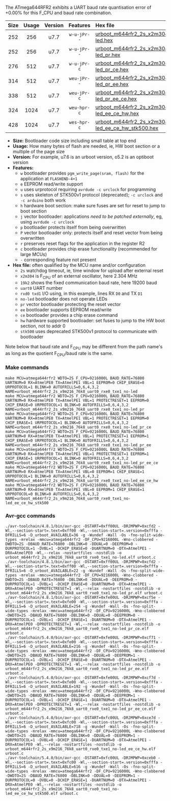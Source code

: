The ATmega644RFR2 exhibits a UART baud rate quantisation error of +0.00% for this F_CPU and baud rate combination.

|Size|Usage|Version|Features|Hex file|
|:-:|:-:|:-:|:-:|:--|
|252|256|u7.7|`w-u-jPr--`|[urboot_m644rfr2_2s_x2m304_19k2_uart0_rxe0_txe1_no-led.hex](https://raw.githubusercontent.com/stefanrueger/urboot.hex/main/mcus/atmega644rfr2/watchdog_2_s/external_oscillator/+2m304000_hz/++19k2_baud/uart0_rxe0_txe1/no-led/urboot_m644rfr2_2s_x2m304_19k2_uart0_rxe0_txe1_no-led.hex)|
|252|256|u7.7|`w-u-jPr--`|[urboot_m644rfr2_2s_x2m304_19k2_uart0_rxe0_txe1_no-led_pr.hex](https://raw.githubusercontent.com/stefanrueger/urboot.hex/main/mcus/atmega644rfr2/watchdog_2_s/external_oscillator/+2m304000_hz/++19k2_baud/uart0_rxe0_txe1/no-led/urboot_m644rfr2_2s_x2m304_19k2_uart0_rxe0_txe1_no-led_pr.hex)|
|276|512|u7.7|`w-u-jPr-c`|[urboot_m644rfr2_2s_x2m304_19k2_uart0_rxe0_txe1_no-led_pr_ce.hex](https://raw.githubusercontent.com/stefanrueger/urboot.hex/main/mcus/atmega644rfr2/watchdog_2_s/external_oscillator/+2m304000_hz/++19k2_baud/uart0_rxe0_txe1/no-led/urboot_m644rfr2_2s_x2m304_19k2_uart0_rxe0_txe1_no-led_pr_ce.hex)|
|314|512|u7.7|`weu-jPr--`|[urboot_m644rfr2_2s_x2m304_19k2_uart0_rxe0_txe1_no-led_pr_ee.hex](https://raw.githubusercontent.com/stefanrueger/urboot.hex/main/mcus/atmega644rfr2/watchdog_2_s/external_oscillator/+2m304000_hz/++19k2_baud/uart0_rxe0_txe1/no-led/urboot_m644rfr2_2s_x2m304_19k2_uart0_rxe0_txe1_no-led_pr_ee.hex)|
|338|512|u7.7|`weu-jPr-c`|[urboot_m644rfr2_2s_x2m304_19k2_uart0_rxe0_txe1_no-led_pr_ee_ce.hex](https://raw.githubusercontent.com/stefanrueger/urboot.hex/main/mcus/atmega644rfr2/watchdog_2_s/external_oscillator/+2m304000_hz/++19k2_baud/uart0_rxe0_txe1/no-led/urboot_m644rfr2_2s_x2m304_19k2_uart0_rxe0_txe1_no-led_pr_ee_ce.hex)|
|324|1024|u7.7|`weu-hpr-c`|[urboot_m644rfr2_2s_x2m304_19k2_uart0_rxe0_txe1_no-led_ee_ce_hw.hex](https://raw.githubusercontent.com/stefanrueger/urboot.hex/main/mcus/atmega644rfr2/watchdog_2_s/external_oscillator/+2m304000_hz/++19k2_baud/uart0_rxe0_txe1/no-led/urboot_m644rfr2_2s_x2m304_19k2_uart0_rxe0_txe1_no-led_ee_ce_hw.hex)|
|428|1024|u7.7|`wes-hpr-c`|[urboot_m644rfr2_2s_x2m304_19k2_uart0_rxe0_txe1_no-led_ee_ce_hw_stk500.hex](https://raw.githubusercontent.com/stefanrueger/urboot.hex/main/mcus/atmega644rfr2/watchdog_2_s/external_oscillator/+2m304000_hz/++19k2_baud/uart0_rxe0_txe1/no-led/urboot_m644rfr2_2s_x2m304_19k2_uart0_rxe0_txe1_no-led_ee_ce_hw_stk500.hex)|

- **Size:** Bootloader code size including small table at top end
- **Usage:** How many bytes of flash are needed, ie, HW boot section or a multiple of the page size
- **Version:** For example, u7.6 is an urboot version, o5.2 is an optiboot version
- **Features:**
  + `w` bootloader provides `pgm_write_page(sram, flash)` for the application at `FLASHEND-4+1`
  + `e` EEPROM read/write support
  + `u` uses urprotocol requiring `avrdude -c urclock` for programming
  + `s` uses skeleton of STK500v1 protocol (deprecated); `-c urclock` and `-c arduino` both work
  + `h` hardware boot section: make sure fuses are set for reset to jump to boot section
  + `j` vector bootloader: applications *need to be patched externally*, eg, using `avrdude -c urclock`
  + `p` bootloader protects itself from being overwritten
  + `P` vector bootloader only: protects itself and reset vector from being overwritten
  + `r` preserves reset flags for the application in the register R2
  + `c` bootloader provides chip erase functionality (recommended for large MCUs)
  + `-` corresponding feature not present
- **Hex file:** often qualified by the MCU name and/or configuration
  + `2s` watchdog timeout, ie, time window for upload after external reset
  + `x2m304` is F<sub>CPU</sub> of an external oscillator, here 2.304 MHz
  + `19k2` shows the fixed communication baud rate, here 19200 baud
  + `uart0` UART number
  + `rxd0 txd1` I/O using, in this example, lines RX `D0` and TX `D1`
  + `no-led` bootloader does not operate LEDs
  + `pr` vector bootloader protecting the reset vector
  + `ee` bootloader supports EEPROM read/write
  + `ce` bootloader provides a chip erase command
  + `hw` hardware supported bootloader: set fuses to jump to the HW boot section, not to addr 0
  + `stk500` uses deprecated STK500v1 protocol to communicate with bootloader


Note below that baud rate and F<sub>CPU</sub> may be different from the path name's as long as the quotient F<sub>CPU</sub>/baud rate is the same.

### Make commands
```
make MCU=atmega644rfr2 WDTO=2S F_CPU=9216000L BAUD_RATE=76800 UARTNUM=0 RX=AtmelPE0 TX=AtmelPE1 VBL=1 EEPROM=0 CHIP_ERASE=0 URPROTOCOL=1 BLINK=0 AUTOFRILLS=0,6,4,3,2 NAME=urboot_m644rfr2_2s_x9m216_76k8_uart0_rxe0_txe1_no-led
make MCU=atmega644rfr2 WDTO=2S F_CPU=9216000L BAUD_RATE=76800 UARTNUM=0 RX=AtmelPE0 TX=AtmelPE1 VBL=1 PROTECTRESET=1 EEPROM=0 CHIP_ERASE=0 URPROTOCOL=1 BLINK=0 AUTOFRILLS=0,6,4,3,2 NAME=urboot_m644rfr2_2s_x9m216_76k8_uart0_rxe0_txe1_no-led_pr
make MCU=atmega644rfr2 WDTO=2S F_CPU=9216000L BAUD_RATE=76800 UARTNUM=0 RX=AtmelPE0 TX=AtmelPE1 VBL=1 PROTECTRESET=1 EEPROM=0 CHIP_ERASE=1 URPROTOCOL=1 BLINK=0 AUTOFRILLS=0,6,4,3,2 NAME=urboot_m644rfr2_2s_x9m216_76k8_uart0_rxe0_txe1_no-led_pr_ce
make MCU=atmega644rfr2 WDTO=2S F_CPU=9216000L BAUD_RATE=76800 UARTNUM=0 RX=AtmelPE0 TX=AtmelPE1 VBL=1 PROTECTRESET=1 EEPROM=1 CHIP_ERASE=0 URPROTOCOL=1 BLINK=0 AUTOFRILLS=0,6,4,3,2 NAME=urboot_m644rfr2_2s_x9m216_76k8_uart0_rxe0_txe1_no-led_pr_ee
make MCU=atmega644rfr2 WDTO=2S F_CPU=9216000L BAUD_RATE=76800 UARTNUM=0 RX=AtmelPE0 TX=AtmelPE1 VBL=1 PROTECTRESET=1 EEPROM=1 CHIP_ERASE=1 URPROTOCOL=1 BLINK=0 AUTOFRILLS=0,6,4,3,2 NAME=urboot_m644rfr2_2s_x9m216_76k8_uart0_rxe0_txe1_no-led_pr_ee_ce
make MCU=atmega644rfr2 WDTO=2S F_CPU=9216000L BAUD_RATE=76800 UARTNUM=0 RX=AtmelPE0 TX=AtmelPE1 VBL=0 EEPROM=1 CHIP_ERASE=1 URPROTOCOL=1 BLINK=0 AUTOFRILLS=0,6,4,3,2 NAME=urboot_m644rfr2_2s_x9m216_76k8_uart0_rxe0_txe1_no-led_ee_ce_hw
make MCU=atmega644rfr2 WDTO=2S F_CPU=9216000L BAUD_RATE=76800 UARTNUM=0 RX=AtmelPE0 TX=AtmelPE1 VBL=0 EEPROM=1 CHIP_ERASE=1 URPROTOCOL=0 BLINK=0 AUTOFRILLS=0,6,4,3,2 NAME=urboot_m644rfr2_2s_x9m216_76k8_uart0_rxe0_txe1_no-led_ee_ce_hw_stk500
```

### Avr-gcc commands
```
./avr-toolchain/4.8.1/bin/avr-gcc -DSTART=0xff00UL -DRJMPWP=0xcfd2 -Wl,--section-start=.text=0xff00 -Wl,--section-start=.version=0xfffa -DFRILLS=6 -D_urboot_AVAILABLE=36 -g -Wundef -Wall -Os -fno-split-wide-types -mrelax -mmcu=atmega644rfr2 -DF_CPU=9216000L -Wno-clobbered -DWDTO=2S -DBAUD_RATE=76800 -DBLINK=0 -DDUAL=0 -DEEPROM=0 -DURPROTOCOL=1 -DVBL=1 -DCHIP_ERASE=0 -DUARTNUM=0 -DTX=AtmelPE1 -DRX=AtmelPE0 -Wl,--relax -nostartfiles -nostdlib -o urboot_m644rfr2_2s_x9m216_76k8_uart0_rxe0_txe1_no-led.elf urboot.c
./avr-toolchain/4.8.1/bin/avr-gcc -DSTART=0xff00UL -DRJMPWP=0xcfd2 -Wl,--section-start=.text=0xff00 -Wl,--section-start=.version=0xfffa -DFRILLS=6 -D_urboot_AVAILABLE=22 -g -Wundef -Wall -Os -fno-split-wide-types -mrelax -mmcu=atmega644rfr2 -DF_CPU=9216000L -Wno-clobbered -DWDTO=2S -DBAUD_RATE=76800 -DBLINK=0 -DDUAL=0 -DEEPROM=0 -DURPROTOCOL=1 -DVBL=1 -DCHIP_ERASE=0 -DUARTNUM=0 -DTX=AtmelPE1 -DRX=AtmelPE0 -DPROTECTRESET=1 -Wl,--relax -nostartfiles -nostdlib -o urboot_m644rfr2_2s_x9m216_76k8_uart0_rxe0_txe1_no-led_pr.elf urboot.c
./avr-toolchain/4.8.1/bin/avr-gcc -DSTART=0xfe00UL -DRJMPWP=0xcf5e -Wl,--section-start=.text=0xfe00 -Wl,--section-start=.version=0xfffa -DFRILLS=6 -D_urboot_AVAILABLE=254 -g -Wundef -Wall -Os -fno-split-wide-types -mrelax -mmcu=atmega644rfr2 -DF_CPU=9216000L -Wno-clobbered -DWDTO=2S -DBAUD_RATE=76800 -DBLINK=0 -DDUAL=0 -DEEPROM=0 -DURPROTOCOL=1 -DVBL=1 -DCHIP_ERASE=1 -DUARTNUM=0 -DTX=AtmelPE1 -DRX=AtmelPE0 -DPROTECTRESET=1 -Wl,--relax -nostartfiles -nostdlib -o urboot_m644rfr2_2s_x9m216_76k8_uart0_rxe0_txe1_no-led_pr_ce.elf urboot.c
./avr-toolchain/5.4.0/bin/avr-gcc -DSTART=0xfe00UL -DRJMPWP=0xcf71 -Wl,--section-start=.text=0xfe00 -Wl,--section-start=.version=0xfffa -DFRILLS=6 -D_urboot_AVAILABLE=216 -g -Wundef -Wall -Os -fno-split-wide-types -mrelax -mmcu=atmega644rfr2 -DF_CPU=9216000L -Wno-clobbered -DWDTO=2S -DBAUD_RATE=76800 -DBLINK=0 -DDUAL=0 -DEEPROM=1 -DURPROTOCOL=1 -DVBL=1 -DCHIP_ERASE=0 -DUARTNUM=0 -DTX=AtmelPE1 -DRX=AtmelPE0 -DPROTECTRESET=1 -Wl,--relax -nostartfiles -nostdlib -o urboot_m644rfr2_2s_x9m216_76k8_uart0_rxe0_txe1_no-led_pr_ee.elf urboot.c
./avr-toolchain/5.4.0/bin/avr-gcc -DSTART=0xfe00UL -DRJMPWP=0xcf7d -Wl,--section-start=.text=0xfe00 -Wl,--section-start=.version=0xfffa -DFRILLS=6 -D_urboot_AVAILABLE=192 -g -Wundef -Wall -Os -fno-split-wide-types -mrelax -mmcu=atmega644rfr2 -DF_CPU=9216000L -Wno-clobbered -DWDTO=2S -DBAUD_RATE=76800 -DBLINK=0 -DDUAL=0 -DEEPROM=1 -DURPROTOCOL=1 -DVBL=1 -DCHIP_ERASE=1 -DUARTNUM=0 -DTX=AtmelPE1 -DRX=AtmelPE0 -DPROTECTRESET=1 -Wl,--relax -nostartfiles -nostdlib -o urboot_m644rfr2_2s_x9m216_76k8_uart0_rxe0_txe1_no-led_pr_ee_ce.elf urboot.c
./avr-toolchain/5.4.0/bin/avr-gcc -DSTART=0xfc00UL -DRJMPWP=0xce7d -Wl,--section-start=.text=0xfc00 -Wl,--section-start=.version=0xfffa -DFRILLS=6 -D_urboot_AVAILABLE=718 -g -Wundef -Wall -Os -fno-split-wide-types -mrelax -mmcu=atmega644rfr2 -DF_CPU=9216000L -Wno-clobbered -DWDTO=2S -DBAUD_RATE=76800 -DBLINK=0 -DDUAL=0 -DEEPROM=1 -DURPROTOCOL=1 -DVBL=0 -DCHIP_ERASE=1 -DUARTNUM=0 -DTX=AtmelPE1 -DRX=AtmelPE0 -Wl,--relax -nostartfiles -nostdlib -o urboot_m644rfr2_2s_x9m216_76k8_uart0_rxe0_txe1_no-led_ee_ce_hw.elf urboot.c
./avr-toolchain/5.4.0/bin/avr-gcc -DSTART=0xfc00UL -DRJMPWP=0xceb0 -Wl,--section-start=.text=0xfc00 -Wl,--section-start=.version=0xfffa -DFRILLS=6 -D_urboot_AVAILABLE=616 -g -Wundef -Wall -Os -fno-split-wide-types -mrelax -mmcu=atmega644rfr2 -DF_CPU=9216000L -Wno-clobbered -DWDTO=2S -DBAUD_RATE=76800 -DBLINK=0 -DDUAL=0 -DEEPROM=1 -DURPROTOCOL=0 -DVBL=0 -DCHIP_ERASE=1 -DUARTNUM=0 -DTX=AtmelPE1 -DRX=AtmelPE0 -Wl,--relax -nostartfiles -nostdlib -o urboot_m644rfr2_2s_x9m216_76k8_uart0_rxe0_txe1_no-led_ee_ce_hw_stk500.elf urboot.c
```


